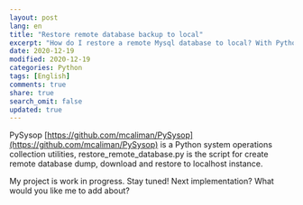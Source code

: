 ```yaml
---
layout: post
lang: en
title: "Restore remote database backup to local"
excerpt: "How do I restore a remote Mysql database to local? With Python script!"
date: 2020-12-19
modified: 2020-12-19
categories: Python
tags: [English]
comments: true
share: true
search_omit: false
updated: true
---
```


PySysop [https://github.com/mcaliman/PySysop](https://github.com/mcaliman/PySysop) is a Python system operations collection utilities, restore_remote_database.py is the script for create remote database dump, download and restore to localhost instance.

My project is work in progress. Stay tuned! Next implementation? What would you like me to add about?

